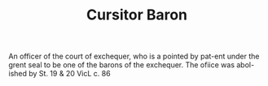 ---
title: Cursitor Baron
letter: C
permalink: "/definitions/bld-cursitor-baron.html"
body: An officer of the court of exchequer, who is a pointed by pat-ent under the
  grent seal to be one of the barons of the exchequer. The ofiice was abol-ished by
  St. 19 & 20 VicL c. 86
published_at: '2018-07-07'
source: Black's Law Dictionary 2nd Ed (1910)
layout: post
---